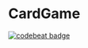 # CardGame
[![codebeat badge](https://codebeat.co/badges/db27590d-b756-44ac-bf38-395532844ae1)](https://codebeat.co/projects/github-com-lxxcontinue-cardgame-master)

